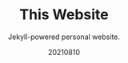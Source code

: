 ---
title: This Website
subtitle: Jekyll-powered personal website.
layout: default
hide_hero: true
show_sidebar: false
card_image: assets/website.png
card_image_alt: Project image.
redirect: https://github.com/gizatt/gizatt.github.io
hide: True
date: 20210810
---